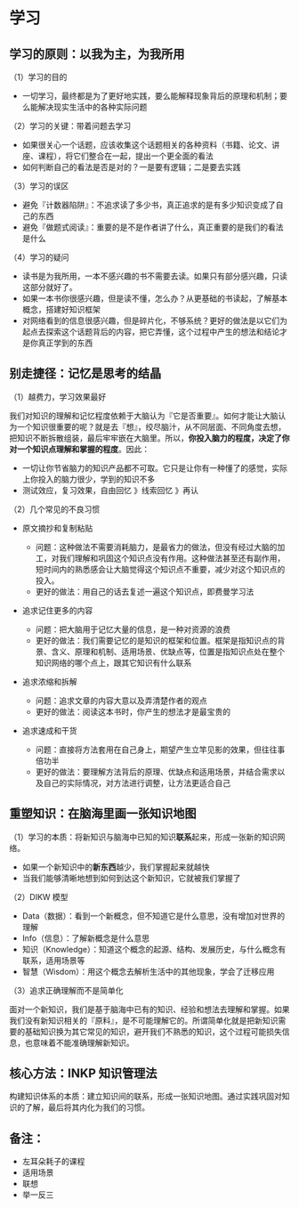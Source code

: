 # 学习

## 学习的原则：以我为主，为我所用

（1）学习的目的

- 一切学习，最终都是为了更好地实践，要么能解释现象背后的原理和机制；要么能解决现实生活中的各种实际问题

（2）学习的关键：带着问题去学习

- 如果很关心一个话题，应该收集这个话题相关的各种资料（书籍、论文、讲座、课程），将它们整合在一起，提出一个更全面的看法
- 如何判断自己的看法是否是对的？一是要有逻辑；二是要去实践

（3）学习的误区

- 避免『计数器陷阱』：不追求读了多少书，真正追求的是有多少知识变成了自己的东西
- 避免『做题式阅读』：重要的是不是作者讲了什么，真正重要的是我们的看法是什么

（4）学习的疑问

- 读书是为我所用，一本不感兴趣的书不需要去读。如果只有部分感兴趣，只读这部分就好了。
- 如果一本书你很感兴趣，但是读不懂，怎么办？从更基础的书读起，了解基本概念，搭建好知识框架
- 对网络看到的信息很感兴趣，但是碎片化，不够系统？更好的做法是以它们为起点去探索这个话题背后的内容，把它弄懂，这个过程中产生的想法和结论才是你真正学到的东西

## 别走捷径：记忆是思考的结晶

（1）越费力，学习效果最好

我们对知识的理解和记忆程度依赖于大脑认为『它是否重要』。如何才能让大脑认为一个知识很重要的呢？就是去『想』，绞尽脑汁，从不同层面、不同角度去想，把知识不断拆散组装，最后牢牢嵌在大脑里。所以，**你投入脑力的程度，决定了你对一个知识点理解和掌握的程度**。因此：

- 一切让你节省脑力的知识产品都不可取。它只是让你有一种懂了的感觉，实际上你投入的脑力很少，学到的知识不多
- 测试效应，复习效果，自由回忆 》线索回忆 》再认

（2）几个常见的不良习惯

- 原文摘抄和复制粘贴
  - 问题：这种做法不需要消耗脑力，是最省力的做法，但没有经过大脑的加工，对我们理解和巩固这个知识点没有作用。这种做法甚至还有副作用，短时间内的熟悉感会让大脑觉得这个知识点不重要，减少对这个知识点的投入。
  - 更好的做法：用自己的话去复述一遍这个知识点，即费曼学习法

- 追求记住更多的内容
  - 问题：把大脑用于记忆大量的信息，是一种对资源的浪费
  - 更好的做法：我们需要记忆的是知识的框架和位置。框架是指知识点的背景、含义、原理和机制、适用场景、优缺点等，位置是指知识点处在整个知识网络的哪个点上，跟其它知识有什么联系

- 追求浓缩和拆解
  - 问题：追求文章的内容大意以及弄清楚作者的观点
  - 更好的做法：阅读这本书时，你产生的想法才是最宝贵的

- 追求速成和干货
  - 问题：直接将方法套用在自己身上，期望产生立竿见影的效果，但往往事倍功半
  - 更好的做法：要理解方法背后的原理、优缺点和适用场景，并结合需求以及自己的实际情况，对方法进行调整，让方法更适合自己

## 重塑知识：在脑海里画一张知识地图

（1）学习的本质：将新知识与脑海中已知的知识**联系**起来，形成一张新的知识网络。

- 如果一个新知识中的**新东西**越少，我们掌握起来就越快
- 当我们能够清晰地想到如何到达这个新知识，它就被我们掌握了

（2）DIKW 模型

- Data（数据）：看到一个新概念，但不知道它是什么意思，没有增加对世界的理解
- Info（信息）：了解新概念是什么意思
- 知识（Knowledge）：知道这个概念的起源、结构、发展历史，与什么概念有联系，适用场景等
- 智慧（Wisdom）：用这个概念去解析生活中的其他现象，学会了迁移应用

（3）追求正确理解而不是简单化

面对一个新知识，我们是基于脑海中已有的知识、经验和想法去理解和掌握。如果我们没有新知识相关的『原料』，是不可能理解它的。所谓简单化就是把新知识需要的基础知识换为其它常见的知识，避开我们不熟悉的知识，这个过程可能损失信息，也意味着不能准确理解新知识。

## 核心方法：INKP 知识管理法

构建知识体系的本质：建立知识间的联系，形成一张知识地图。通过实践巩固对知识的了解，最后将其内化为我们的习惯。

## 备注：

- 左耳朵耗子的课程
- 适用场景
- 联想
- 举一反三